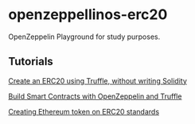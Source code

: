 # openzeppellinos-erc20
OpenZeppelin Playground for study purposes.

## Tutorials
[Create an ERC20 using Truffle, without writing Solidity](https://forum.openzeppelin.com/t/create-an-erc20-using-truffle-without-writing-solidity/2713)

[Build Smart Contracts with OpenZeppelin and Truffle](https://medium.com/@ethdapp/build-smart-contracts-with-openzeppelin-and-truffle-67b2851d3b07)

[Creating Ethereum token on ERC20 standards](https://www.devprovider.com/creating-ethereum-token/)